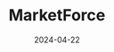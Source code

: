 ---  
layout: startup_page  
title: "MarketForce"  
id: "marketforce.io"  
permalink: "/marketforcemarketforce.io04222024/"  
website: "https://marketforce.io/"  
funding_round: "Seed"  
funding_amount: "$2M"  
investors: "Y Combinator"  
about: "MarketForce initially focused on sales force automation software before pivoting to a B2B e-commerce platform, RejaReja. Following the closure of RejaReja due to scaling challenges and market conditions, MarketForce has partnered with Chpter, focusing on AI-powered chat automation tools for social commerce."  
markets: "Internet Marketplace Platforms, Financial Services, FinTech, Information Technology"  
hq: "Nairobi, Kenya"  
founded_year: "2018"  
linkedin: "https://www.linkedin.com/company/marketforcehq"  
twitter: "https://twitter.com/marketforcehq"  
instagram: ""  
facebook: "http://facebook.com/marketforcehq"  
crunchbase: "https://www.crunchbase.com/organization/marketforce360"  
pitchbook: "https://pitchbook.com/profiles/company/435462-85"  

date_display: "22-Apr-2024"  
date: "2024-04-22"

# SEO Optimization  
meta_title: "MarketForce - Seed Funding ($2M)"  
meta_description: "MarketForce, MarketForce initially focused on sales force automation software before pivoting to a B2B e-commerce platform, RejaReja. Following the closure of Reja..."  
meta_keywords: "MarketForce, Internet Marketplace Platforms, Financial Services, FinTech, Information Technology, Seed funding"  
canonical_url: "https://startup.projectstartups.com/marketforcemarketforce.io04222024/"  
---